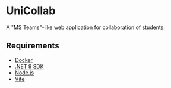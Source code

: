 # UniCollab
A "MS Teams"-like web application for collaboration of students.
 
## Requirements
- [Docker](https://www.docker.com/products/docker-desktop/)
- [.NET 9 SDK](https://dotnet.microsoft.com/en-us/download/dotnet/9.0)
- [Node.js](https://nodejs.org/en)
- [Vite](https://vite.dev/)
